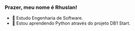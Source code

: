 ### Prazer, meu nome é Rhuslan! 

- 🤖 Estudo Engenharia de Software.
- 👾 Estou aprendendo Python através do projeto DB1 Start.



